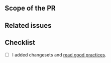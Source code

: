 ## Scope of the PR

<!-- Describe briefly changed made in this PR -->

## Related issues

<!-- If any, mention issues that are connected with this PR -->

## Checklist

<!-- If the PR is not related to any app's or package changes, changesets should be skipped. Use "skip changeset" label for that -->

- [ ] I added changesets and [read good practices](/.changeset/README.md). 
